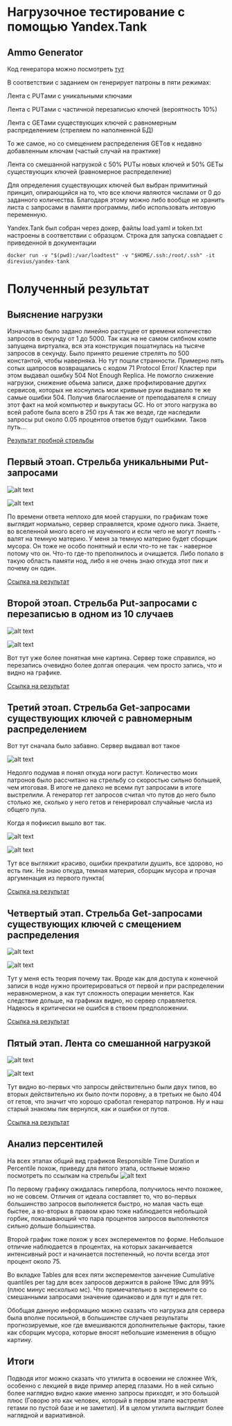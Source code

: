 # Нагрузочное тестирование с помощью Yandex.Tank

## Ammo Generator

Код генератора можно посмотреть [тут](https://github.com/IvanovAndrey/2020-highload-dht/blob/YandexTank/src/main/java/ru/mail/polis/service/ivanovandrey/AmmoGenerator.java)

В соответствии с заданием он генерирует патроны в пяти режимах:

  Лента с PUTами с уникальными ключами
  
  Лента с PUTами с частичной перезаписью ключей (вероятность 10%)
  
  
  Лента с GETами существующих ключей с равномерным распределением (стреляем по наполненной БД)
  
  То же самое, но со смещением распределения GETов к недавно добавленным ключам (частый случай на практике)
  
  Лента со смешанной нагрузкой с 50% PUTы новых ключей и 50% GETы существующих ключей (равномерное распределение)
  
  Для определения существующих ключей был выбран примитиный принцип, опирающийся на то, что все ключи являются числами от 0 до заданного количества. 
Благодаря этому можно либо вообще не хранить листа с запросами в памяти программы, либо использовать интовую переменную.

Yandex.Tank был собран через докер, файлы load.yaml и token.txt настроены в соответствии с образцом.
Строка для запуска совпадает с приведенной в документации

```
docker run -v "$(pwd):/var/loadtest" -v "$HOME/.ssh:/root/.ssh" -it direvius/yandex-tank

```

# Полученный результат
## Выяснение нагрузки
Изначально было задано линейно растущее от времени количество запросов в секунду от 1 до 5000. Так как на не самом силбном компе запущена виртуалка, вся эта конструкция пошатнулась 
на тысяче запросов в секунду. Было принято решение стрелять по 500 константой, чтобы наверняка. Но тут пошли странности. Примерно пять сотых щапросов возвращались с кодом 71 Protocol Error/
Кластер при этом выдавал ошибку 504 Not Enough Replica. Не помогло снижение нагрузки, снижение обьема записи, даже профилирование других сервисов, которых не коснулись мои кривыые руки
выдавало те же самые ошибки 504. Получив благослаение от преподавателя я спишу этот факт на мой компьютер и выкрутасы GC. Но от этого нагрузка во всей работе была всего в 250 rps
А так же везде, где наследили запросы put около 0.05 процентов ответов будут ошибками. Таков путь...

[Результат пробной стрельбы](https://overload.yandex.net/350578#tab=test_data&tags=&plot_groups=main&machines=&metrics=&slider_start=1605523782&slider_end=1605523850&compress_ratio=1
)

## Первый этоап. Стрельба уникальными Put-запросами

![alt text](https://github.com/IvanovAndrey/2020-highload-dht/blob/YandexTank/YandexTanl/one.PNG?raw=true)

![alt text](https://github.com/IvanovAndrey/2020-highload-dht/blob/YandexTank/YandexTanl/one1.PNG?raw=true)

По времени ответа неплохо для моей старушки, по графикам тоже выглядит нормально, сервер справляется, кроме одного пика. 
Знаете, во вселенной много всего не изученного и если чего не могут понять - валят на темную материю. У меня за темную материю будет сборщик мусора. Он тоже не особо понятный и если что-то не 
так - наверное потому что он. Что-то где-то преполнилось и очищается. Либо попало в такую область памяти нод, либо я не очень знаю откуда этот пик и почему он один.

[Ссылка на результат](https://overload.yandex.net/350851#tab=test_data&tags=&plot_groups=main&machines=&metrics=&slider_start=1605539129&slider_end=1605539429)

## Второй этоап. Стрельба Put-запросами с перезаписью в одном из 10 случаев

![alt text](https://github.com/IvanovAndrey/2020-highload-dht/blob/YandexTank/YandexTanl/two.PNG?raw=true)

![alt text](https://github.com/IvanovAndrey/2020-highload-dht/blob/YandexTank/YandexTanl/two2.PNG?raw=true)

Вот тут уже более понятная мне картина. Сервер тоже справился, но перезапись очевидно более долгая операция. чем просто запись, что и видно на графике.

[Ссылка на результат](https://overload.yandex.net/350899#tab=test_data&tags=&plot_groups=main&machines=&metrics=&slider_start=1605541051&slider_end=1605541351)

## Третий этоап. Стрельба Get-запросами существующих ключей с равномерным распределением

Вот тут сначала было забавно. Сервер выдавал вот такое

![alt text](https://github.com/IvanovAndrey/2020-highload-dht/blob/YandexTank/YandexTanl/threeFail.PNG?raw=true)

Недолго подумав я понял откуда ноги растут. Количество моих патронов было рассчитано на стрельбу со скоростью сильно большей, чем итоговая. В итоге не далеко не всеми пут запросами в итоге выстрелили.
А генератор гет запросов считал что путов до него было столько же, сколько у него гетов и генерировал случайные числа из общего пула. 

Когда я пофиксил вышло вот так.

![alt text](https://github.com/IvanovAndrey/2020-highload-dht/blob/YandexTank/YandexTanl/three.PNG?raw=true)

![alt text](https://github.com/IvanovAndrey/2020-highload-dht/blob/YandexTank/YandexTanl/three3.PNG?raw=true)

Тут все выгляжит красиво, ошибки прекратили душить, все здорово, но есть пик. Не знаю откуда, темная материя, сборщик мусора и прочая аргуменация из первого пункта(

[Ссылка на результат](https://overload.yandex.net/350852#tab=test_data&tags=&plot_groups=main&machines=&metrics=&slider_start=1605539453&slider_end=1605539753
)

## Четвертый этап. Стрельба Get-запросами существующих ключей с смещением распределения 

![alt text](https://github.com/IvanovAndrey/2020-highload-dht/blob/YandexTank/YandexTanl/four.PNG?raw=true)

![alt text](https://github.com/IvanovAndrey/2020-highload-dht/blob/YandexTank/YandexTanl/four4.PNG?raw=true)

Тут у меня есть теория почему так. Вроде как для доступа к конечной записи в ноде нужно проитерироваться от первой и при распределении неравномерном, а как тут сложность операции 
меняется. Как следствие дольше, на графиках видно, но сервер справляется. Надеюсь я критически не ошибся в ствоем предположении.

[Ссылка на результат](https://overload.yandex.net/350865#tab=test_data&tags=&plot_groups=main&machines=&metrics=&slider_start=1605539823&slider_end=1605540123)

## Пятый этап. Лента со смешанной нагрузкой

![alt text](https://github.com/IvanovAndrey/2020-highload-dht/blob/YandexTank/YandexTanl/five.PNG?raw=true)

![alt text](https://github.com/IvanovAndrey/2020-highload-dht/blob/YandexTank/YandexTanl/five5.PNG?raw=true)

Тут видно во-первых что запросы действительно были двух типов, во вторых действительно их было почти поровну, а в третьих не было 404 от гетов, что значит что хорошо сработал генератор патронов.
Ну и наш старый знакомы пик вернулся, как и ошибки от путов.

[Ссылка на результат](https://overload.yandex.net/350872#tab=test_data&tags=&plot_groups=main&machines=&metrics=&slider_start=1605540163&slider_end=1605540463&compress_ratio=1)

## Анализ персентилей 

На всех этапах общий вид графиков Responsible Time Duration и Percentile похож, приведу для пятого этапа, остльные можно посмотреть по ссылкам на стрельбы
![alt text](https://github.com/IvanovAndrey/2020-highload-dht/blob/YandexTank/YandexTanl/percentile.PNG?raw=true)

По первому графику ожидалась гипербола, получилось нечто похожее, но не совсем. Отличия от идеала составляет то, что во-первых большинство запросов выполняется быстро, но 
малая часть еще быстее, а во-вторых в правом краю тоже наблюдается небольшой горбик, показывающий что пара процентов запросов выполняются сильно дольше большинства. 

Второй график тоже похож у всех эксперементов по форме. Небольшое отличие наблюдается в процентах, на которых заканчивается интенсивный рост и начинается постепенный, но почти всегда этот процент около 75.

Во вкладке Tables для всех пяти эксперементов занчение Cumulative quantiles per tag для всех запросов держится в районе 19мс для 99% (плюс минус несколько мс). Что примечательно в эксперемнте со смешанными запросами значение одинаково и для пут и для гет. 

Обобщая данную информацию можно сказать что нагрузка для сервера была вполне посильной, в большинстве случаев результаты прогнозируемые, кое где вмешиваются дополнительные факторы, такие как сборщик мусора, которые вносят небольшие изменения в общую картину.


## Итоги
Подводя итог можно сказать что утилита в освоении не сложнее Wrk, особенно с лекцией в виде пример аперед глазами. Но в ней сильно более наглядно видно какие именно запросы приходят, и это большой плюс
(Говорю это как человек, который в первом этапе настрелял гетами по пустой базе и не заметил). И в целом утилита выглядит более наглядной и вариативной.
